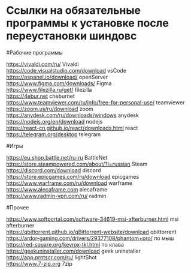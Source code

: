 # Ссылки на обязательные программы к установке после переустановки шиндовс

#Рабочие программы

https://vivaldi.com/ru/ Vivaldi <br />
https://code.visualstudio.com/download vsCode <br />
https://ospanel.io/download/ openServer <br />
https://www.figma.com/downloads/ Figma <br />
https://www.filezilla.ru/get/ filezilla <br />
https://4ebur.net cheburnet <br />
https://www.teamviewer.com/ru/info/free-for-personal-use/ teamviewer <br />
https://zoom.us/ru/download zoom <br />
https://anydesk.com/ru/downloads/windows anydesk <br />
https://nodejs.org/en/download nodejs <br />
https://react-cn.github.io/react/downloads.html react <br />
https://telegram.org/desktop telegram <br />

#Игры

https://eu.shop.battle.net/ru-ru BattleNet <br />
https://store.steampowered.com/about/?l=russian Steam <br />
https://discord.com/download discord <br />
https://store.epicgames.com/ru/download epicgames <br />
https://www.warframe.com/ru/download warframe <br />
https://www.alecaframe.com alecaframe <br />
https://www.radmin-vpn.com/ru/ radmin <br />

#Прочее

https://www.softportal.com/software-34619-msi-afterburner.html msi afterburner <br />
https://qbittorrent.github.io/qBittorrent-website/download qbittorrent <br />
https://ardor-gaming.com/drivers/29377108/phantom+pro/ по мыш <br />
https://red-square.org/keyrox-tkl.html по клава <br />
https://geekuninstaller.com/download geek uninstaller <br />
https://app.prntscr.com/ru/ lightShot <br />
https://www.7-zip.org 7zip <br />

